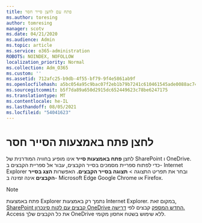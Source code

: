```yaml
---
title: פתח עם לחצן סייר חסר
ms.author: toresing
author: tomresing
manager: scotv
ms.date: 04/21/2020
ms.audience: Admin
ms.topic: article
ms.service: o365-administration
ROBOTS: NOINDEX, NOFOLLOW
localization_priority: Normal
ms.collection: Adm_O365
ms.custom: ''
ms.assetid: 712afc25-b9db-4f55-bf79-9f4e5861ab9f
ms.openlocfilehash: a5bc054a95c9bac07f2eb1b79b7241c610461545ade0088ac74254e6ae4169ae
ms.sourcegitcommit: b5f7da89a650d2915dc652449623c78be6247175
ms.translationtype: MT
ms.contentlocale: he-IL
ms.lasthandoff: 08/05/2021
ms.locfileid: "54041623"
---
```

# <a name="the-open-with-explorer-button-is-missing"></a>לחצן פתח באמצעות הסייר חסר

לחצן **פתח באמצעות סייר** אינו מופיע בחוויה המודרנית של SharePoint ו OneDrive. כדי לפתוח ספריית מסמכים בסייר הקבצים, עבור אל ספריית הקבצים ב- Internet Explorer ובחר את תפריט התצוגה \> **תצוגה בסייר הקבצים.** האפשרות **הצג בסייר הקבצים** אינה זמינה ב- Microsoft Edge Google Chrome או Firefox. 
  
> [!NOTE]
> פתח באמצעות Explorer נתמך רק באמצעות Internet Explorer. במקום זאת, [SharePoint קבצים עם לקוח סינכרון OneDrive החדש המספק](https://support.office.com/article/6de9ede8-5b6e-4503-80b2-6190f3354a88.aspx) קבצים לפי [דרישה.](https://support.office.com/article/0e6860d3-d9f3-4971-b321-7092438fb38e.aspx) Access את כל הקבצים שלך OneDrive ללא שימוש בשטח אחסון מקומי. 
  

